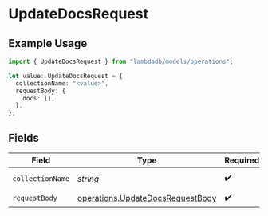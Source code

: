 # UpdateDocsRequest

## Example Usage

```typescript
import { UpdateDocsRequest } from "lambdadb/models/operations";

let value: UpdateDocsRequest = {
  collectionName: "<value>",
  requestBody: {
    docs: [],
  },
};
```

## Fields

| Field                                                                                | Type                                                                                 | Required                                                                             | Description                                                                          |
| ------------------------------------------------------------------------------------ | ------------------------------------------------------------------------------------ | ------------------------------------------------------------------------------------ | ------------------------------------------------------------------------------------ |
| `collectionName`                                                                     | *string*                                                                             | :heavy_check_mark:                                                                   | Collection name.                                                                     |
| `requestBody`                                                                        | [operations.UpdateDocsRequestBody](../../models/operations/updatedocsrequestbody.md) | :heavy_check_mark:                                                                   | N/A                                                                                  |